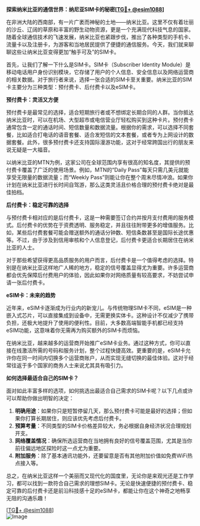 **探索纳米比亚的通信世界：纳尼亚SIM卡的秘密[[TG💪+ @esim1088](https://t.me/s/esim1088)]**

在非洲大陆的西南部，有一片广袤而神秘的土地——纳米比亚。这里不仅有着壮丽的沙丘、辽阔的草原和丰富的野生动物资源，更是一个充满现代科技气息的国家。随着全球通信技术的飞速发展，纳米比亚也紧跟步伐，推出了各种类型的手机卡、流量卡以及注册卡，为游客和当地居民提供了便捷的通信服务。今天，我们就来聊聊这些让纳米比亚变得更加“触手可及”的SIM卡。

首先，让我们了解一下什么是SIM卡。SIM卡（Subscriber Identity Module）是移动电话用户身份识别模块，它存储了用户的个人信息、安全信息以及网络运营商的相关数据。对于旅行者来说，选择一张合适的SIM卡至关重要。纳米比亚的SIM卡主要分为三种类型：预付费卡、后付费卡以及eSIM卡。

**预付费卡：灵活又方便**

预付费卡是最常见的选择，适合短期旅行者或不想绑定长期合同的人群。当你抵达纳米比亚时，可以在机场、大型超市或电信营业厅轻松购买到这种卡片。预付费卡通常包含一定的通话时间、短信数量和数据流量。根据你的需求，可以选择不同套餐，比如适合打电话的语音套餐、适合发短信的文本套餐，或者专为上网设计的数据套餐。此外，很多预付费卡还支持国际漫游功能，这对于经常跨国出行的朋友来说无疑是一大福音。

以纳米比亚的MTN为例，这家公司在全球范围内享有很高的知名度，其提供的预付费卡覆盖了广泛的使用场景。例如，MTN的“Daily Pass”每天只需几美元就能享受无限量的数据流量；而“Weekly Pass”则能让你在整个周末尽情冲浪。如果你计划在纳米比亚进行长时间自驾游，那么这类灵活且价格合理的预付费卡绝对是最佳拍档。

**后付费卡：稳定可靠的选择**

与预付费卡相对应的是后付费卡，这是一种需要签订合约并按月支付费用的服务模式。后付费卡的优势在于资费透明、服务稳定，并且往往附带更多的增值服务。比如，某些后付费套餐可能会赠送额外的通话分钟数、短信条数甚至是国际长途优惠等。不过，由于涉及到信用审核和个人信息登记，后付费卡更适合长期居住在纳米比亚的人士。

对于那些希望获得更高品质服务的用户而言，后付费卡是一个值得考虑的选择。特别是在纳米比亚这样地广人稀的地方，稳定的信号覆盖显得尤为重要。许多运营商都会优先保障后付费用户的体验，因此如果你对网络质量有较高要求，不妨尝试申请一张后付费卡。

**eSIM卡：未来的趋势**

近年来，eSIM卡逐渐成为行业内的新宠儿。与传统物理SIM卡不同，eSIM是一种嵌入式芯片，可以直接集成到设备中，无需更换实体卡。这种设计不仅减少了携带负担，还极大地提升了使用的便利性。目前，大多数高端智能手机都已经支持eSIM功能，这意味着你无需再为购买额外的SIM卡而烦恼。

在纳米比亚，越来越多的运营商开始推广eSIM卡业务。通过这种方式，你可以直接在线激活所需的号码和服务计划，整个过程快捷高效。更重要的是，eSIM卡允许你在同一时间内切换多个运营商账户，从而实现无缝切换的最佳体验。这对于经常往返于多个国家的商务人士来说尤其具有吸引力。

**如何选择最适合自己的SIM卡？**

面对如此丰富多样的选项，如何挑选出最适合自己需求的SIM卡呢？以下几点或许可以帮助你做出明智的决定：

1. **明确用途**：如果你只是短暂停留几天，那么预付费卡可能是最好的选择；但如果你打算长期居住，则应该优先考虑后付费卡。
2. **预算考量**：不同类型的SIM卡价格差异较大，务必根据自身经济状况合理规划开支。
3. **网络覆盖情况**：确保所选运营商在当地拥有良好的信号覆盖范围，尤其是当你前往偏远地区探险时这一点尤为重要。
4. **附加服务**：除了基本通讯功能外，还要留意是否有其他附加价值如免费WiFi热点接入等。

总之，在纳米比亚这样一个美丽而又现代化的国度里，无论你是来观光还是工作学习，都可以找到一款符合自己需求的理想SIM卡。无论是快速便捷的预付费卡、稳定可靠的后付费卡还是前沿科技感十足的eSIM卡，都能让你在这个神奇之地畅享无阻的沟通乐趣！

[[TG💪+ @esim1088](https://t.me/s/esim1088)]  
![Image](https://i.postimg.cc/4NQfJmqS/Snipaste-2025-05-13-00-14-12.png)